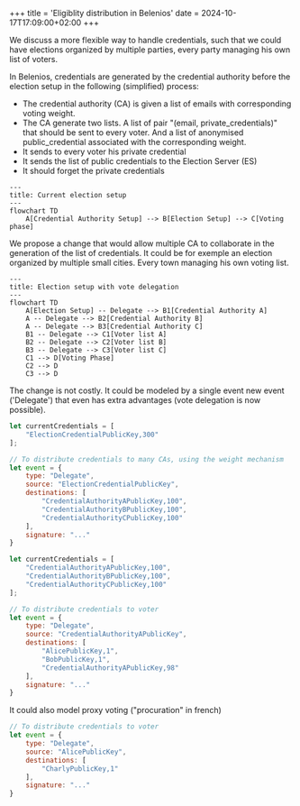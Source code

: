+++
title = 'Eligiblity distribution in Belenios'
date = 2024-10-17T17:09:00+02:00
+++

We discuss a more flexible way to handle credentials, such that we could have elections organized by multiple parties, every party managing his own list of voters.

In Belenios, credentials are generated by the credential authority before the election setup in the following (simplified) process:

- The credential authority (CA) is given a list of emails with corresponding voting weight.
- The CA generate two lists. A list of pair "(email, private\_credentials)" that should be sent to every voter. And a list of anonymised public\_credential associated with the corresponding weight.
- It sends to every voter his private credential
- It sends the list of public credentials to the Election Server (ES)
- It should forget the private credentials

```mermaid
---
title: Current election setup
---
flowchart TD
    A[Credential Authority Setup] --> B[Election Setup] --> C[Voting phase]
```

We propose a change that would allow multiple CA to collaborate in the generation of the list of credentials.
It could be for exemple an election organized by multiple small cities. Every town managing his own voting list.

```mermaid
---
title: Election setup with vote delegation
---
flowchart TD
    A[Election Setup] -- Delegate --> B1[Credential Authority A]
    A -- Delegate --> B2[Credential Authority B]
    A -- Delegate --> B3[Credential Authority C]
    B1 -- Delegate --> C1[Voter list A]
    B2 -- Delegate --> C2[Voter list B]
    B3 -- Delegate --> C3[Voter list C]
    C1 --> D[Voting Phase]
    C2 --> D
    C3 --> D
```

The change is not costly. It could be modeled by a single event new event ('Delegate') that even has extra advantages (vote delegation is now possible).

```js
let currentCredentials = [
    "ElectionCredentialPublicKey,300"
];

// To distribute credentials to many CAs, using the weight mechanism
let event = {
    type: "Delegate",
    source: "ElectionCredentialPublicKey",
    destinations: [
        "CredentialAuthorityAPublicKey,100",
        "CredentialAuthorityBPublicKey,100",
        "CredentialAuthorityCPublicKey,100"
    ],
    signature: "..."
}
```

```js
let currentCredentials = [
    "CredentialAuthorityAPublicKey,100",
    "CredentialAuthorityBPublicKey,100",
    "CredentialAuthorityCPublicKey,100"
];

// To distribute credentials to voter
let event = {
    type: "Delegate",
    source: "CredentialAuthorityAPublicKey",
    destinations: [
        "AlicePublicKey,1",
        "BobPublicKey,1",
        "CredentialAuthorityAPublicKey,98"
    ],
    signature: "..."
}
```

It could also model proxy voting ("procuration" in french)

```js
// To distribute credentials to voter
let event = {
    type: "Delegate",
    source: "AlicePublicKey",
    destinations: [
        "CharlyPublicKey,1"
    ],
    signature: "..."
}
```
